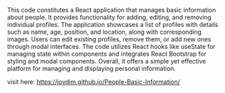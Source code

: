
This code constitutes a React application that manages basic information about people. It provides functionality for adding, editing, and removing individual profiles. The application showcases a list of profiles with details such as name, age, position, and location, along with corresponding images. Users can edit existing profiles, remove them, or add new ones through modal interfaces. The code utilizes React hooks like useState for managing state within components and integrates React Bootstrap for styling and modal components. Overall, it offers a simple yet effective platform for managing and displaying personal information.

visit here: https://jovdim.github.io/People-Basic-Information/
